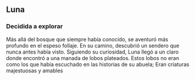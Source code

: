 ## Luna
### Decidida a explorar

Más allá del bosque que siempre había conocido, se aventuró más 
profundo en el espeso follaje. En su camino, descubrió un sendero que nunca antes había visto. 
Siguiendo su curiosidad, Luna llegó a un claro donde encontró a una manada de lobos plateados. 
Estos lobos no eran como los que había escuchado en las historias de su abuela; Eran criaturas 
majestuosas y amables
